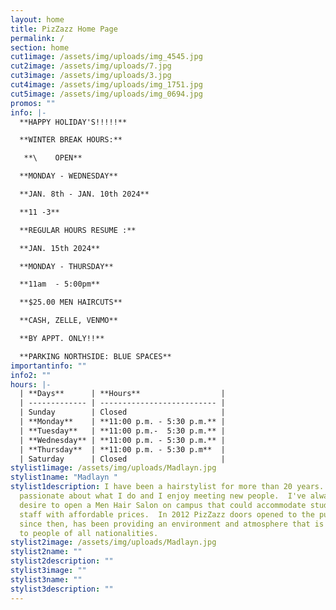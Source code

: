 ```yaml
---
layout: home
title: PizZazz Home Page
permalink: /
section: home
cut1image: /assets/img/uploads/img_4545.jpg
cut2image: /assets/img/uploads/7.jpg
cut3image: /assets/img/uploads/3.jpg
cut4image: /assets/img/uploads/img_1751.jpg
cut5image: /assets/img/uploads/img_0694.jpg
promos: ""
info: |-
  **HAPPY HOLIDAY'S!!!!!**

  **WINTER BREAK HOURS:**

   **\    OPEN**

  **MONDAY - WEDNESDAY**

  **JAN. 8th - JAN. 10th 2024**

  **11 -3**

  **REGULAR HOURS RESUME :**

  **JAN. 15th 2024**

  **MONDAY - THURSDAY**

  **11am  - 5:00pm**

  **$25.00 MEN HAIRCUTS**

  **CASH, ZELLE, VENMO**

  **BY APPT. ONLY!!**

  **PARKING NORTHSIDE: BLUE SPACES**
importantinfo: ""
info2: ""
hours: |-
  | **Days**      | **Hours**                  |
  | ------------- | -------------------------- |
  | Sunday        | Closed                     |
  | **Monday**    | **11:00 p.m. - 5:30 p.m.** |
  | **Tuesday**   | **11:00 p.m.-  5:30 p.m.** |
  | **Wednesday** | **11:00 p.m. - 5:30 p.m.** |
  | **Thursday**  | **11:00 p.m. - 5:30 p.m**  |
  | Saturday      | Closed                     |
stylist1image: /assets/img/uploads/Madlayn.jpg
stylist1name: "Madlayn "
stylist1description: I have been a hairstylist for more than 20 years.  I'm very
  passionate about what I do and I enjoy meeting new people.  I've always had a
  desire to open a Men Hair Salon on campus that could accommodate students and
  staff with affordable prices.  In 2012 PizZazz doors opened to the public and,
  since then, has been providing an environment and atmosphere that is welcoming
  to people of all nationalities.
stylist2image: /assets/img/uploads/Madlayn.jpg
stylist2name: ""
stylist2description: ""
stylist3image: ""
stylist3name: ""
stylist3description: ""
---
```

